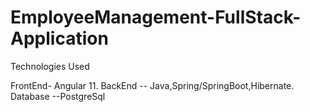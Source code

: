 # EmployeeManagement-FullStack-Application

Technologies Used

FrontEnd-  Angular 11.
BackEnd -- Java,Spring/SpringBoot,Hibernate.
Database --PostgreSql
